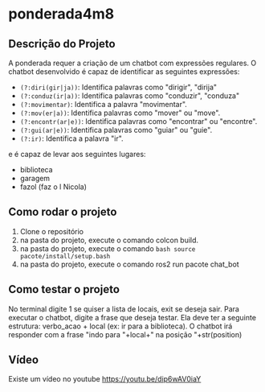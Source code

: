 # ponderada4m8

## Descrição do Projeto

A ponderada requer a criação de um chatbot com expressões regulares. O chatbot desenvolvido é capaz de identificar as seguintes expressões:

- `(?:diri(gir|ja))`: Identifica palavras como "dirigir", "dirija"
- `(?:conduz(ir|a))`: Identifica palavras como "conduzir", "conduza"
- `(?:movimentar)`: Identifica a palavra "movimentar".
- `(?:mov(er|a))`: Identifica palavras como "mover" ou "move".
- `(?:encontr(ar|e))`: Identifica palavras como "encontrar" ou "encontre".
- `(?:gui(ar|e))`: Identifica palavras como "guiar" ou "guie".
- `(?:ir)`: Identifica a palavra "ir".

e é capaz de levar aos seguintes lugares:

- biblioteca
- garagem
- fazol (faz o l Nicola)

## Como rodar o projeto

1. Clone o repositório
2. na pasta do projeto, execute o comando colcon build.
3. na pasta do projeto, execute o comando  ```bash source  pacote/install/setup.bash```
4. na pasta do projeto, execute o comando ros2 run pacote chat_bot

## Como testar o projeto

No terminal digite 1 se quiser a lista de locais, exit se deseja sair. Para executar o chatbot, digite a frase que deseja testar. Ela deve ter a seguinte estrutura: verbo_acao + local (ex: ir para a biblioteca). O chatbot irá responder com a frase "indo para "+local+" na posição "+str(position)

## Vídeo

Existe um vídeo no youtube <https://youtu.be/dip6wAV0iaY>
